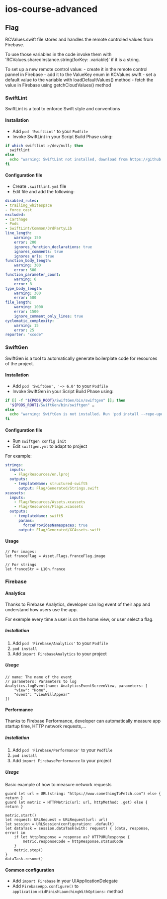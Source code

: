 # ios-course-advanced

## Flag


RCValues.swift file stores and handles the remote controled values from Firebase.

To use those variables in the code invoke them with 'RCValues.sharedInstance.string(forKey: .variable)' if it is a string.

To set up a new remote control value:
	- create it in the remote control pannel in Firebase
	- add it to the ValueKey enum in KCValues.swift
	- set a default value to the variable with loadDefaultValues() method
	- fetch the value in Firebase using getchCloudValues() method
    
### SwiftLint

SwiftLint is a tool to enforce Swift style and conventions

#### Installation

- Add `pod 'SwiftLint'` to your `Podfile`
- Invoke SwiftLint in your Script Build Phase using:

```sh
if which swiftlint >/dev/null; then
  swiftlint
else
  echo "warning: SwiftLint not installed, download from https://github.com/realm/SwiftLint"
fi
```

#### Configuration file

- Create `.swiftlint.yml` file
- Edit file and add the following:

```yaml
disabled_rules:
- trailing_whitespace
- force_cast
excluded:
- Carthage
- Pods
- SwiftLint/Common/3rdPartyLib
line_length:
    warning: 150
    error: 200
    ignores_function_declarations: true
    ignores_comments: true
    ignores_urls: true
function_body_length:
    warning: 300
    error: 500
function_parameter_count:
    warning: 6
    error: 8
type_body_length:
    warning: 300
    error: 500
file_length:
    warning: 1000
    error: 1500
    ignore_comment_only_lines: true
cyclomatic_complexity:
    warning: 15
    error: 25
reporter: "xcode"
```

### SwiftGen

SwiftGen is a tool to automatically generate boilerplate code for resources of the project.

#### Installation

- Add `pod 'SwiftGen', '~> 6.0'` to your `Podfile`
- Invoke SwiftGen in your Script Build Phase using:

```sh
if [[ -f "${PODS_ROOT}/SwiftGen/bin/swiftgen" ]]; then
  "${PODS_ROOT}/SwiftGen/bin/swiftgen" …
else
  echo "warning: SwiftGen is not installed. Run 'pod install --repo-update' to install it."
fi
```

#### Configuration file

- Run `swiftgen config init`
- Edit `swiftgen.yml` to adapt to project

For example:
```yaml
strings:
  inputs:
    - Flag/Resources/en.lproj
  outputs:
    - templateName: structured-swift5
      output: Flag/Generated/Strings.swift
xcassets:
  inputs:
    - Flag/Resources/Assets.xcassets
    - Flag/Resources/Flags.xcassets
  outputs:
    - templateName: swift5
      params:
        forceProvidesNamespaces: true
      output: Flag/Generated/XCAssets.swift
```

#### Usage

```
// For images:
let franceFlag = Asset.Flags.franceFlag.image

// For strings
let franceStr = L10n.france
```

### Firebase

#### Analytics

Thanks to Firebase Analytics, developer can log event of their app and understand how users use the app.

For exemple every time a user is on the home view, or user select a flag.

##### Installation

1. Add `pod 'Firebase/Analytics'` to your `Podfile`
2. `pod install`
3. Add `import FirebaseAnalytics` to your project

##### Usage

```
// name: The name of the event
// parameters: Parameters to log
Analytics.logEvent(name: AnalyticsEventScreenView, parameters: [
    "view": "Home",
    "event": "viewWillAppear"
])
```
#### Performance

Thanks to Firebase Performance, developer can automatically measure app startup time, HTTP network requests,...

##### Installation

1. Add `pod 'Firebase/Performance'` to your `Podfile`
2. `pod install`
3. Add `import FirebasePerformance` to your project

##### Usage

Basic example of how to measure network requests 

```
guard let url = URL(string: "https://www.somethingToFetch.com") else { return }
guard let metric = HTTPMetric(url: url, httpMethod: .get) else { return }

metric.start()
let request: URLRequest = URLRequest(url: url)
let session = URLSession(configuration: .default)
let dataTask = session.dataTask(with: request) { (data, response, error) in
    if let httpResponse = response as? HTTPURLResponse {
        metric.responseCode = httpResponse.statusCode
    }
    metric.stop()
}
dataTask.resume()
```

#### Common configuration

- Add `import Firebase` in your UIApplicationDelegate
- Add `FirebaseApp.configure()` to `application:didFinishLaunchingWithOptions:` method
